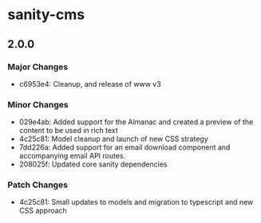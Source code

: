 # sanity-cms

## 2.0.0

### Major Changes

- c6953e4: Cleanup, and release of www v3

### Minor Changes

- 029e4ab: Added support for the Almanac and created a preview of the content to be used in rich text
- 4c25c81: Model cleanup and launch of new CSS strategy
- 7dd226a: Added support for an email download component and accompanying email API routes.
- 208025f: Updated core sanity dependencies

### Patch Changes

- 4c25c81: Small updates to models and migration to typescript and new CSS approach
